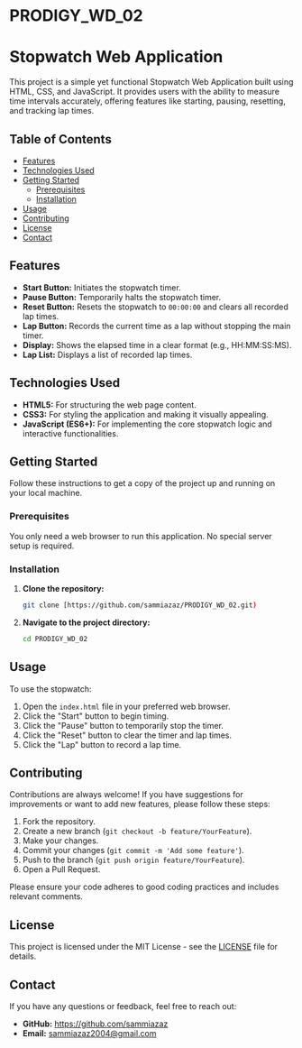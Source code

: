 # PRODIGY_WD_02

# Stopwatch Web Application

This project is a simple yet functional Stopwatch Web Application built using HTML, CSS, and JavaScript. It provides users with the ability to measure time intervals accurately, offering features like starting, pausing, resetting, and tracking lap times.

## Table of Contents

* [Features](#features)
* [Technologies Used](#technologies-used)
* [Getting Started](#getting-started)
    * [Prerequisites](#prerequisites)
    * [Installation](#installation)
* [Usage](#usage)
* [Contributing](#contributing)
* [License](#license)
* [Contact](#contact)

## Features

* **Start Button:** Initiates the stopwatch timer.
* **Pause Button:** Temporarily halts the stopwatch timer.
* **Reset Button:** Resets the stopwatch to `00:00:00` and clears all recorded lap times.
* **Lap Button:** Records the current time as a lap without stopping the main timer.
* **Display:** Shows the elapsed time in a clear format (e.g., HH:MM:SS:MS).
* **Lap List:** Displays a list of recorded lap times.

## Technologies Used

* **HTML5:** For structuring the web page content.
* **CSS3:** For styling the application and making it visually appealing.
* **JavaScript (ES6+):** For implementing the core stopwatch logic and interactive functionalities.

## Getting Started

Follow these instructions to get a copy of the project up and running on your local machine.

### Prerequisites

You only need a web browser to run this application. No special server setup is required.

### Installation

1.  **Clone the repository:**
    ```bash
    git clone [https://github.com/sammiazaz/PRODIGY_WD_02.git)
    ```
2.  **Navigate to the project directory:**
    ```bash
    cd PRODIGY_WD_02
    ```

## Usage

To use the stopwatch:

1.  Open the `index.html` file in your preferred web browser.
2.  Click the "Start" button to begin timing.
3.  Click the "Pause" button to temporarily stop the timer.
4.  Click the "Reset" button to clear the timer and lap times.
5.  Click the "Lap" button to record a lap time.

## Contributing

Contributions are always welcome! If you have suggestions for improvements or want to add new features, please follow these steps:

1.  Fork the repository.
2.  Create a new branch (`git checkout -b feature/YourFeature`).
3.  Make your changes.
4.  Commit your changes (`git commit -m 'Add some feature'`).
5.  Push to the branch (`git push origin feature/YourFeature`).
6.  Open a Pull Request.

Please ensure your code adheres to good coding practices and includes relevant comments.

## License

This project is licensed under the MIT License - see the [LICENSE](LICENSE) file for details.

## Contact

If you have any questions or feedback, feel free to reach out:


* **GitHub:** https://github.com/sammiazaz
* **Email:** sammiazaz2004@gmail.com
